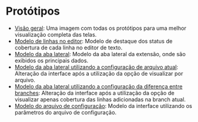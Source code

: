 # Protótipos

- [Visão geral](./Protótipos/visao_geral.svg): Uma imagem com todas os protótipos para uma melhor visualização completa das telas.
- [Modelo de linhas no editor](./Protótipos/linhas_no_editor.svg): Modelo de destaque dos status de cobertura de cada linha no editor de texto.
- [Modelo da aba lateral](./Protótipos/resumo_geral_aba_lateral.svg): Modelo da aba lateral da extensão, onde são exibidos os principais dados.
- [Modelo da aba lateral utilizando a configuração de arquivo atual](./Protótipos/resumo_do_arquivo_atual_aba_lateral.svg): Alteração da interface após a utilização da opção de visualizar por arquivo.
- [Modelo da aba lateral utilizando a configuração da diferença entre branches](./Protótipos/resumo_da_diferença_entre_branchs_aba_lateral.svg): Alteração da interface após a utilização da opção de visualizar apenas cobertura das linhas adicionadas na branch atual.
- [Modelo do arquivo de configuração](./Protótipos/modelo_arquivo_configuracao.svg): Modelo da interface utilizando os parâmetros do arquivo de configuração.
